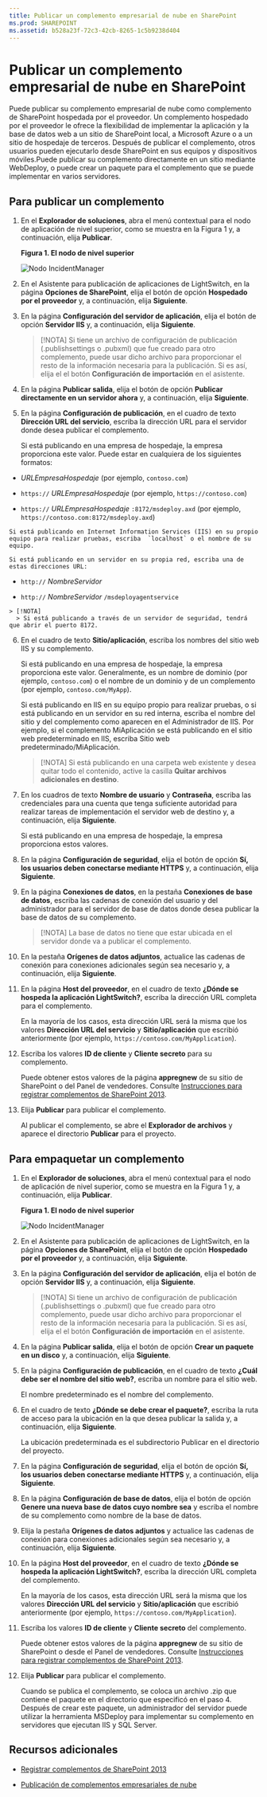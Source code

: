 ```yaml
---
title: Publicar un complemento empresarial de nube en SharePoint
ms.prod: SHAREPOINT
ms.assetid: b528a23f-72c3-42cb-8265-1c5b9238d404
---
```



# Publicar un complemento empresarial de nube en SharePoint
Puede publicar su complemento empresarial de nube como complemento de SharePoint hospedada por el proveedor. Un complemento hospedado por el proveedor le ofrece la flexibilidad de implementar la aplicación y la base de datos web a un sitio de SharePoint local, a Microsoft Azure o a un sitio de hospedaje de terceros. Después de publicar el complemento, otros usuarios pueden ejecutarlo desde SharePoint en sus equipos y dispositivos móviles.Puede publicar su complemento directamente en un sitio mediante WebDeploy, o puede crear un paquete para el complemento que se puede implementar en varios servidores.
## Para publicar un complemento
<a name="publish"> </a>


1. En el **Explorador de soluciones**, abra el menú contextual para el nodo de aplicación de nivel superior, como se muestra en la Figura 1 y, a continuación, elija **Publicar**.
    
   **Figura 1. El nodo de nivel superior**

  

     ![Nodo IncidentManager](images/CBA_IM_18.PNG)
  

  

  
2. En el Asistente para publicación de aplicaciones de LightSwitch, en la página **Opciones de SharePoint**, elija el botón de opción **Hospedado por el proveedor** y, a continuación, elija **Siguiente**.
    
  
3. En la página **Configuración del servidor de aplicación**, elija el botón de opción **Servidor IIS** y, a continuación, elija **Siguiente**.
    
    > [!NOTA]
      > Si tiene un archivo de configuración de publicación (.publishsettings o .pubxml) que fue creado para otro complemento, puede usar dicho archivo para proporcionar el resto de la información necesaria para la publicación. Si es así, elija el el botón **Configuración de importación** en el asistente.
4. En la página **Publicar salida**, elija el botón de opción **Publicar directamente en un servidor ahora** y, a continuación, elija **Siguiente**.
    
  
5. En la página **Configuración de publicación**, en el cuadro de texto **Dirección URL del servicio**, escriba la dirección URL para el servidor donde desea publicar el complemento.
    
    Si está publicando en una empresa de hospedaje, la empresa proporciona este valor. Puede estar en cualquiera de los siguientes formatos:
    
  -  _URLEmpresaHospedaje_ (por ejemplo, `contoso.com`)
    
  
  -  `https://` _URLEmpresaHospedaje_ (por ejemplo, `https://contoso.com`)
    
  
  -  `https://` _URLEmpresaHospedaje_ `:8172/msdeploy.axd` (por ejemplo, `https://contoso.com:8172/msdeploy.axd`)
    
  

    Si está publicando en Internet Information Services (IIS) en su propio equipo para realizar pruebas, escriba  `localhost` o el nombre de su equipo.
    
    Si está publicando en un servidor en su propia red, escriba una de estas direcciones URL:
    
  -  `http://` _NombreServidor_
    
  
  -  `http://` _NombreServidor_ `/msdeployagentservice`
    
  

    > [!NOTA]
      > Si está publicando a través de un servidor de seguridad, tendrá que abrir el puerto 8172. 
6. En el cuadro de texto **Sitio/aplicación**, escriba los nombres del sitio web IIS y su complemento.
    
    Si está publicando en una empresa de hospedaje, la empresa proporciona este valor. Generalmente, es un nombre de dominio (por ejemplo,  `contoso.com`) o el nombre de un dominio y de un complemento (por ejemplo,  `contoso.com/MyApp`).
    
    Si está publicando en IIS en su equipo propio para realizar pruebas, o si está publicando en un servidor en su red interna, escriba el nombre del sitio y del complemento como aparecen en el Administrador de IIS. Por ejemplo, si el complemento MiAplicación se está publicando en el sitio web predeterminado en IIS, escriba Sitio web predeterminado/MiAplicación.
    
    > [!NOTA]
      > Si está publicando en una carpeta web existente y desea quitar todo el contenido, active la casilla **Quitar archivos adicionales en destino**. 
7. En los cuadros de texto **Nombre de usuario** y **Contraseña**, escriba las credenciales para una cuenta que tenga suficiente autoridad para realizar tareas de implementación el servidor web de destino y, a continuación, elija **Siguiente**.
    
    Si está publicando en una empresa de hospedaje, la empresa proporciona estos valores.
    
  
8. En la página **Configuración de seguridad**, elija el botón de opción **Sí, los usuarios deben conectarse mediante HTTPS** y, a continuación, elija **Siguiente**.
    
  
9. En la página **Conexiones de datos**, en la pestaña **Conexiones de base de datos**, escriba las cadenas de conexión del usuario y del administrador para el servidor de base de datos donde desea publicar la base de datos de su complemento.
    
    > [!NOTA]
      > La base de datos no tiene que estar ubicada en el servidor donde va a publicar el complemento. 
10. En la pestaña **Orígenes de datos adjuntos**, actualice las cadenas de conexión para conexiones adicionales según sea necesario y, a continuación, elija **Siguiente**.
    
  
11. En la página **Host del proveedor**, en el cuadro de texto **¿Dónde se hospeda la aplicación LightSwitch?**, escriba la dirección URL completa para el complemento.
    
    En la mayoría de los casos, esta dirección URL será la misma que los valores **Dirección URL del servicio** y **Sitio/aplicación** que escribió anteriormente (por ejemplo, `https://contoso.com/MyApplication`).
    
  
12. Escriba los valores **ID de cliente** y **Cliente secreto** para su complemento.
    
    Puede obtener estos valores de la página **appregnew** de su sitio de SharePoint o del Panel de vendedores. Consulte [Instrucciones para registrar complementos de SharePoint 2013](http://msdn.microsoft.com/es-es/library/office/jj687469%28v=office.15%29.aspx).
    
  
13. Elija **Publicar** para publicar el complemento.
    
    Al publicar el complemento, se abre el **Explorador de archivos** y aparece el directorio **Publicar** para el proyecto.
    
  

## Para empaquetar un complemento
<a name="package"> </a>


1. En el **Explorador de soluciones**, abra el menú contextual para el nodo de aplicación de nivel superior, como se muestra en la Figura 1 y, a continuación, elija **Publicar**.
    
   **Figura 1. El nodo de nivel superior**

  

     ![Nodo IncidentManager](images/CBA_IM_18.PNG)
  

    
    
  
2. En el Asistente para publicación de aplicaciones de LightSwitch, en la página **Opciones de SharePoint**, elija el botón de opción **Hospedado por el proveedor** y, a continuación, elija **Siguiente**.
    
  
3. En la página **Configuración del servidor de aplicación**, elija el botón de opción **Servidor IIS** y, a continuación, elija **Siguiente**.
    
    > [!NOTA]
      > Si tiene un archivo de configuración de publicación (.publishsettings o .pubxml) que fue creado para otro complemento, puede usar dicho archivo para proporcionar el resto de la información necesaria para la publicación. Si es así, elija el el botón **Configuración de importación** en el asistente.
4. En la página **Publicar salida**, elija el botón de opción **Crear un paquete en un disco** y, a continuación, elija **Siguiente**.
    
  
5. En la página **Configuración de publicación**, en el cuadro de texto **¿Cuál debe ser el nombre del sitio web?**, escriba un nombre para el sitio web.
    
    El nombre predeterminado es el nombre del complemento.
    
  
6. En el cuadro de texto **¿Dónde se debe crear el paquete?**, escriba la ruta de acceso para la ubicación en la que desea publicar la salida y, a continuación, elija **Siguiente**.
    
    La ubicación predeterminada es el subdirectorio Publicar en el directorio del proyecto.
    
  
7. En la página **Configuración de seguridad**, elija el botón de opción **Sí, los usuarios deben conectarse mediante HTTPS** y, a continuación, elija **Siguiente**.
    
  
8. En la página **Configuración de base de datos**, elija el botón de opción **Genere una nueva base de datos cuyo nombre sea** y escriba el nombre de su complemento como nombre de la base de datos.
    
  
9. Elija la pestaña **Orígenes de datos adjuntos** y actualice las cadenas de conexión para conexiones adicionales según sea necesario y, a continuación, elija **Siguiente**.
    
  
10. En la página **Host del proveedor**, en el cuadro de texto **¿Dónde se hospeda la aplicación LightSwitch?**, escriba la dirección URL completa del complemento.
    
    En la mayoría de los casos, esta dirección URL será la misma que los valores **Dirección URL del servicio** y **Sitio/aplicación** que escribió anteriormente (por ejemplo, `https://contoso.com/MyApplication`).
    
  
11. Escriba los valores **ID de cliente** y **Cliente secreto** del complemento.
    
    Puede obtener estos valores de la página **appregnew** de su sitio de SharePoint o desde el Panel de vendedores. Consulte [Instrucciones para registrar complementos de SharePoint 2013](http://msdn.microsoft.com/es-es/library/office/jj687469%28v=office.15%29.aspx).
    
  
12. Elija **Publicar** para publicar el complemento.
    
    Cuando se publica el complemento, se coloca un archivo .zip que contiene el paquete en el directorio que especificó en el paso 4. Después de crear este paquete, un administrador del servidor puede utilizar la herramienta MSDeploy para implementar su complemento en servidores que ejecutan IIS y SQL Server.
    
  

## Recursos adicionales
<a name="bk_addresources"> </a>


-  [Registrar complementos de SharePoint 2013](register-sharepoint-add-ins-2013.md)
    
  
-  [Publicación de complementos empresariales de nube](publish-cloud-business-add-ins.md)
    
  

